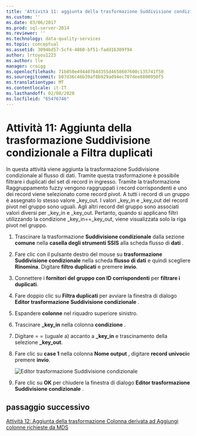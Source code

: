 ```yaml
---
title: 'Attività 11: aggiunta della trasformazione Suddivisione condizionale per filtrare i duplicati | Microsoft Docs'
ms.custom: ''
ms.date: 03/06/2017
ms.prod: sql-server-2014
ms.reviewer: ''
ms.technology: data-quality-services
ms.topic: conceptual
ms.assetid: 3094bd57-5cf4-4860-bf51-fadd1b309f94
author: lrtoyou1223
ms.author: lle
manager: craigg
ms.openlocfilehash: 71b050e49440764d355d4658607600c135741f50
ms.sourcegitcommit: b87d36c46b39af8b929ad94ec707dee8800950f5
ms.translationtype: MT
ms.contentlocale: it-IT
ms.lasthandoff: 02/08/2020
ms.locfileid: "65476746"
---
```

# <a name="task-11-adding-conditional-split-transform-to-filter-duplicates"></a>Attività 11: Aggiunta della trasformazione Suddivisione condizionale a Filtra duplicati
  In questa attività viene aggiunta la trasformazione Suddivisione condizionale al flusso di dati. Tramite questa trasformazione è possibile filtrare i duplicati del set di record in ingresso. Tramite la trasformazione Raggruppamento fuzzy vengono raggruppati i record corrispondenti e uno dei record viene selezionato come record pivot. A tutti i record di un gruppo è assegnato lo stesso valore _key_out. I valori _key_in e _key_out del record pivot nel gruppo sono uguali. Agli altri record del gruppo sono associati valori diversi per _key_in e _key_out. Pertanto, quando si applicano filtri utilizzando la condizione _key_in==_key_out, viene visualizzata solo la riga pivot nel gruppo.  
  
1.  Trascinare la trasformazione **Suddivisione condizionale** dalla sezione **comune** nella **casella degli strumenti SSIS** alla scheda flusso di **dati** .  
  
2.  Fare clic con il pulsante destro del mouse su **trasformazione Suddivisione condizionale** nella scheda **flusso di dati** e quindi scegliere **Rinomina**. Digitare **filtro duplicati** e premere **invio**.  
  
3.  Connettere i **fornitori del gruppo con ID corrispondenti** per **filtrare i duplicati**.  
  
4.  Fare doppio clic su **Filtra duplicati** per avviare la finestra di dialogo **Editor trasformazione Suddivisione condizionale** .  
  
5.  Espandere **colonne** nel riquadro superiore sinistro.  
  
6.  Trascinare **_key_in** nella colonna **condizione** .  
  
7.  Digitare = = (uguale a) accanto a **_key_in** e trascinamento della selezione **_key_out**.  
  
8.  Fare clic su **case 1** nella colonna **Nome output** , digitare **record univoci**e premere **invio**.  
  
     ![Editor trasformazione Suddivisione condizionale](../../2014/tutorials/media/et-addingconditionalsplittransformtofilterduplicates.jpg "Editor trasformazione Suddivisione condizionale")  
  
9. Fare clic su **OK** per chiudere la finestra di dialogo **Editor trasformazione Suddivisione condizionale** .  
  
## <a name="next-step"></a>passaggio successivo  
 [Attività 12: Aggiunta della trasformazione Colonna derivata ad Aggiungi colonne richieste da MDS](../../2014/tutorials/task-12-adding-derived-column-transform-to-add-columns-required-by-mds.md)  
  
  
